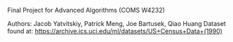 Final Project for Advanced Algorithms (COMS W4232)

Authors: Jacob Yatvitskiy, Patrick Meng, Joe Bartusek, Qiao Huang
Dataset found at: https://archive.ics.uci.edu/ml/datasets/US+Census+Data+(1990)

